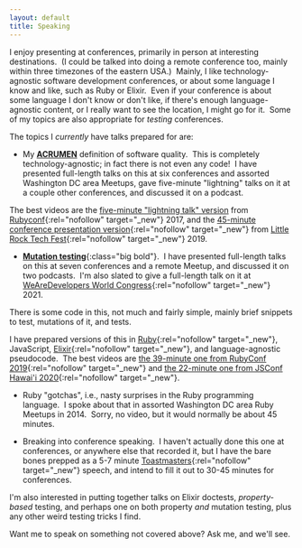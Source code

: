 ```yaml
---
layout: default
title: Speaking
---
```


I enjoy presenting at conferences, primarily in person
at interesting destinations.&nbsp;
(I could be talked into doing a remote conference too,
mainly within three timezones of the eastern USA.)&nbsp;
Mainly, I like technology-agnostic software development conferences,
or about some language I know and like, such as Ruby or Elixir.&nbsp;
Even if your conference is about some language I don't know or don't like,
if there's enough language-agnostic content,
or I really want to see the location,
I might go for it.&nbsp;
Some of my topics are also appropriate for _testing_ conferences.

The topics I _currently_ have talks prepared for are:

- <span class="big bold">My
[**ACRUMEN**](/ACRUMEN)
definition of software quality.</span>&nbsp;
This is completely technology-agnostic; in fact there is not even any code!&nbsp;
I have presented full-length talks on this at
six conferences and
assorted Washington DC area Meetups,
gave five-minute "lightning" talks on it at a couple other conferences,
and discussed it on a podcast.&nbsp;
<!--
[Little Rock Tech Fest](http://www.lrtechfest.com/){:rel="nofollow" target="_new"} 2019,
[American Mensa Annual Gathering](https://ag.us.mensa.org/){:rel="nofollow" target="_new"} 2019,
[Software Process Advancement](https://www.spaconference.org/){:rel="nofollow" target="_new"} 2019,
[Nova Codecamp](https://novacodecamp.org/){:rel="nofollow" target="_new"} 2019,
[Codecamp Chisinau](https://codecamp.ro/chisinau-2019-05-11){:rel="nofollow" target="_new"} 2019,
[Devconf Poland](https://devconf.pl/){:rel="nofollow" target="_new"} 2018,
and assorted Washington DC area Meetups, plus "lightning" talks at
[ElixirConf](https://elixirconf.com/){:rel="nofollow" target="_new"} 2017
and
[RubyConf](https://rubyconf.org/){:rel="nofollow" target="_new"} 2017,
and talked about it on
[the Maintainable Software Podcast](https://maintainable.fm/){:rel="nofollow" target="_new"}.&nbsp;
(I was also selected with this topic
for
[I T.A.K.E. Unconference](https://itakeunconf.com/){:rel="nofollow" target="_new"}
2019 but the entire conference was canceled,
and
as a backup speaker for
[RubyNation](http://www.rubynation.org/){:rel="nofollow" target="_new"}
2018 but no slots opened.)&nbsp; -->
The best videos are the 
[five-minute "lightning talk" version](https://www.youtube.com/embed/YMoa5JpjEtM?start=4080&end=4355)
from
[Rubyconf](https://rubyconf.org/){:rel="nofollow" target="_new"}
2017,
and the 
[45-minute conference presentation version](https://www.youtube.com/watch?v=V-pYlihc6hM){:rel="nofollow" target="_new"}
from
[Little Rock Tech Fest](http://www.lrtechfest.com/){:rel="nofollow" target="_new"}
2019.

- [**Mutation testing**](https://en.wikipedia.org/wiki/Mutation_testing){:class="big bold"}.&nbsp;
I have presented full-length talks on this at
seven conferences and a remote Meetup,
and discussed it on two podcasts.&nbsp;
I'm also slated to give a full-length talk on it at 
[WeAreDevelopers World Congress](https://www.wearedevelopers.com/events/world-congress/){:rel="nofollow" target="_new"} 2021.&nbsp;
<!--
[DevTalks Bucharest/Reimagined](https://www.devtalks.ro/bucharest/){:rel="nofollow" target="_new"}
2020,
[JSConf Hawai'i](https://www.jsconfhi.com/){:rel="nofollow" target="_new"} 2020,
[RubyConf](https://rubyconf.org/){:rel="nofollow" target="_new"} 2019,
[Heartland Devconf](https://aiminstitute.org/hdc/){:rel="nofollow" target="_new"} 2019,
[Elixir Remote Meetup](https://github.com/elixirup/remote-meetup/){:rel="nofollow" target="_new"} September 2019,
[Abstractions](https://abstractions.io/){:rel="nofollow" target="_new"}
II (2019),
and [NDC Oslo](https://ndcoslo.com/){:rel="nofollow" target="_new"} 2019,
and talked about it on
[the Ruby on Rails Podcast](http://5by5.tv/rubyonrails/283){:rel="nofollow" target="_new"} episode 283 (August 2019),
and
[the Ruby Rogues Podcast](https://devchat.tv/ruby-rogues/){:rel="nofollow" target="_new"}
episode 459 (May 2020).&nbsp;
(I was also selected with this topic for
[Codestock](https://www.codestock.org/){:rel="nofollow" target="_new"}
2020
and
[Voxxed Days Athens](http://voxxeddays.com/athens){:rel="nofollow" target="_new"}
2020, which were canceled, and
[WeRockIT](https://www.werockitconf.com/){:rel="nofollow" target="_new"}
2020, which has been postponed to an as-yet-unknown date in November,
all due to the COVID pandemic.)&nbsp; -->
There is some code in this, not much and fairly simple,
mainly brief snippets to test, mutations of it, and tests.&nbsp;
<!-- As you may have guessed, -->
I have prepared versions of this in
[Ruby](https://www.ruby-lang.org/en/){:rel="nofollow" target="_new"},
JavaScript,
[Elixir](https://elixir-lang.org/){:rel="nofollow" target="_new"},
and language-agnostic pseudocode.&nbsp;
The best videos are
[the 39-minute one from RubyConf 2019](https://www.youtube.com/watch?v=9GId6mFL0_c){:rel="nofollow" target="_new"}
and
[the 22-minute one from JSConf Hawai'i 2020](https://www.youtube.com/watch?v=yNMBOj7JUPs){:rel="nofollow" target="_new"}.

- <span class="big bold">Ruby "gotchas"</span>,
i.e., nasty surprises in the
Ruby programming language.&nbsp;
I spoke about that in assorted Washington DC area Ruby Meetups in 2014.&nbsp;
Sorry, no video, but it would normally be about 45 minutes.

- <span class="big bold">Breaking into conference speaking</span>.&nbsp;
I haven't actually done this one at conferences,
or anywhere else that recorded it,
but I have the bare bones prepped as a 5-7 minute
[Toastmasters](http://toastmasters.org/){:rel="nofollow" target="_new"}
speech,
and intend to fill it out to 30-45 minutes for conferences.

I'm also interested in putting together talks on
Elixir doctests,
_property-based_ testing,
and perhaps one on both property _and_ mutation testing,
plus any other weird testing tricks I find.

Want me to speak on something not covered above?
Ask me, and we'll see.
